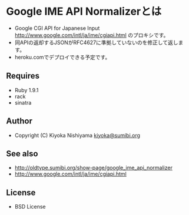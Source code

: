 # Google IME API Normalizerとは

* Google CGI API for Japanese Input  http://www.google.com/intl/ja/ime/cgiapi.html のプロキシです。
* 同APIの返却するJSONがRFC4627に準拠していないのを修正して返します。
* heroku.comでデプロイできる予定です。

## Requires
 - Ruby 1.9.1
 - rack
 - sinatra

## Author
 - Copyright (C) Kiyoka Nishiyama <kiyoka@sumibi.org>

## See also
 - http://oldtype.sumibi.org/show-page/google_ime_api_normalizer
 - http://www.google.com/intl/ja/ime/cgiapi.html

## License
 - BSD License
